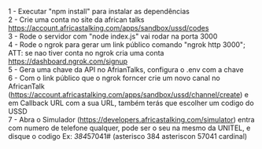 1 - Executar "npm install" para instalar as dependências                                                                                                                                                                                                    
2 - Crie uma conta no site da african talks  https://account.africastalking.com/apps/sandbox/ussd/codes                                                                                                                                                    
3 - Rode o servidor com "node index.js" vai rodar na porta 3000                                                                                                                                                                                            
4 - Rode o ngrok para gerar um link público comando "ngrok http 3000"; ATT: se nao tiver conta no ngrok cria uma conta https://dashboard.ngrok.com/signup                                                                                                  
5 - Gera uma chave da API no AfrianTalks, configura o .env com a chave                                                                                                                                                                                     
6 - Com o link público que o ngrok forncer crie um novo canal no AfricanTalk (https://account.africastalking.com/apps/sandbox/ussd/channel/create) e em Callback URL com a sua URL, também terás que escolher um codigo do USSD                            
7 - Abra o Simulador (https://developers.africastalking.com/simulator) entra com numero de telefone qualquer, pode ser o seu na mesmo da UNITEL, e disque o codigo Ex: *384*57041# (asterisco 384 asteriscon 57041 cardinal)                                                                       

